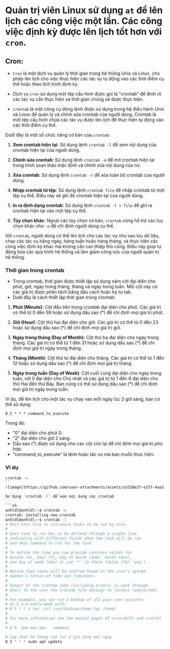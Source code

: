 # Quản trị viên Linux sử dụng `at` để lên lịch các công việc một lần. Các công việc định kỳ được lên lịch tốt hơn với `cron`.

##  Cron:
- `Cron` là một dịch vụ quản lý thời gian trong hệ thống Unix và Linux, cho phép lên lịch cho việc thực hiện các tác vụ tự động vào các thời điểm cụ thể hoặc theo lịch trình định kỳ.
- Dịch vụ `cron` sử dụng một tệp cấu hình được gọi là "crontab" để định rõ các tác vụ cần thực hiện và thời gian chúng sẽ được thực hiện.

- `crontab` là một công cụ dòng lệnh được sử dụng trong hệ điều hành Unix và Linux để quản lý và chỉnh sửa crontab của người dùng. Crontab là một tệp cấu hình chứa các tác vụ được lên lịch để thực hiện tự động vào các thời điểm cụ thể.

Dưới đây là một số chức năng cơ bản của `crontab`:

1. **Xem crontab hiện tại**: Sử dụng lệnh `crontab -l` để xem nội dung của crontab hiện tại của người dùng.

2. **Chỉnh sửa crontab**: Sử dụng lệnh `crontab -e` để mở crontab hiện tại trong trình soạn thảo mặc định và chỉnh sửa nội dung của nó.

3. **Xóa crontab**: Sử dụng lệnh `crontab -r` để xóa toàn bộ crontab của người dùng.

4. **Nhập crontab từ tệp**: Sử dụng lệnh `crontab file` để nhập crontab từ một tệp cụ thể. Điều này sẽ ghi đè crontab hiện tại của người dùng.

5. **In ra định dạng crontab**: Sử dụng lệnh `crontab -l > file` để ghi ra crontab hiện tại vào một tệp cụ thể.

6. **Tùy chọn khác**: Ngoài các tùy chọn cơ bản, `crontab` cũng hỗ trợ các tùy chọn khác như `-u` để chỉ định người dùng cụ thể.

Với `crontab`, người dùng có thể lên lịch cho các tác vụ như sao lưu dữ liệu, chạy các tác vụ hằng ngày, hàng tuần hoặc hàng tháng, và thực hiện các công việc định kỳ khác mà không cần can thiệp thủ công. Điều này giúp tự động hóa các quy trình hệ thống và làm giảm công sức của người quản trị hệ thống.

### Thời gian trong crontab
- Trong crontab, thời gian được thiết lập sử dụng năm cột đại diện cho phút, giờ, ngày trong tháng, tháng và ngày trong tuần. Mỗi cột này có các giá trị được phân tách bằng dấu cách hoặc ký tự tab.
- Dưới đây là cách thiết lập thời gian trong crontab:

1. **Phút (Minute)**: Cột đầu tiên trong crontab đại diện cho phút. Các giá trị có thể từ 0 đến 59 hoặc sử dụng dấu sao (*) để chỉ định mọi giá trị phút.

2. **Giờ (Hour)**: Cột thứ hai đại diện cho giờ. Các giá trị có thể từ 0 đến 23 hoặc sử dụng dấu sao (*) để chỉ định mọi giá trị giờ.

3. **Ngày trong tháng (Day of Month)**: Cột thứ ba đại diện cho ngày trong tháng. Các giá trị có thể từ 1 đến 31 hoặc sử dụng dấu sao (*) để chỉ định mọi giá trị ngày trong tháng.

4. **Tháng (Month)**: Cột thứ tư đại diện cho tháng. Các giá trị có thể từ 1 đến 12 hoặc sử dụng dấu sao (*) để chỉ định mọi giá trị tháng.

5. **Ngày trong tuần (Day of Week)**: Cột cuối cùng đại diện cho ngày trong tuần, với 0 đại diện cho Chủ nhật và các giá trị từ 1 đến 6 đại diện cho thứ Hai đến thứ Bảy. Bạn cũng có thể sử dụng dấu sao (*) để chỉ định mọi giá trị ngày trong tuần.

Ví dụ, để lên lịch cho một tác vụ chạy vào mỗi ngày lúc 2 giờ sáng, bạn có thể sử dụng:

```
0 2 * * * command_to_execute
```

Trong đó:
- "0" đại diện cho phút 0.
- "2" đại diện cho giờ 2 sáng.
- Dấu sao (*) được sử dụng cho các cột còn lại để chỉ định mọi giá trị phù hợp.
- "command_to_execute" là lệnh hoặc tác vụ mà bạn muốn thực hiện.


### Ví dụ

```sh
crontab -e
``
![image](https://github.com/user-attachments/assets/a3320e37-e157-4aa3-882d-60a8916aad86)

Sử dụng `crontab -l` để xem nội dung các crontab 

```sh
anhldl@anhldl:~$ crontab -e
crontab: installing new crontab
anhldl@anhldl:~$ crontab -l
# Edit this file to introduce tasks to be run by cron.
#
# Each task to run has to be defined through a single line
# indicating with different fields when the task will be run
# and what command to run for the task
#
# To define the time you can provide concrete values for
# minute (m), hour (h), day of month (dom), month (mon),
# and day of week (dow) or use '*' in these fields (for 'any').
#
# Notice that tasks will be started based on the cron's system
# daemon's notion of time and timezones.
#
# Output of the crontab jobs (including errors) is sent through
# email to the user the crontab file belongs to (unless redirected).
#
# For example, you can run a backup of all your user accounts
# at 5 a.m every week with:
# 0 5 * * 1 tar -zcf /var/backups/home.tgz /home/
#
# For more information see the manual pages of crontab(5) and cron(8)
#
# m h  dom mon dow   command

# Cap nhat he thong vao luc 2 gio sang moi ngay
0 2 * * * sudo apt update

```
